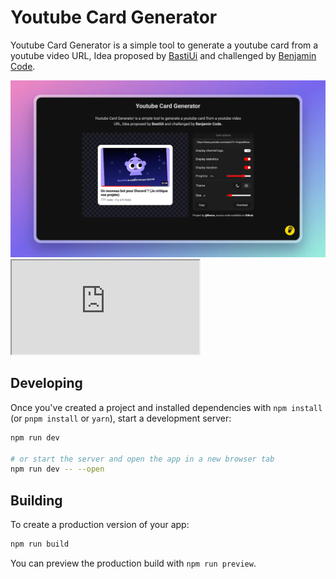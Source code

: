# Youtube Card Generator 

Youtube Card Generator is a simple tool to generate a youtube card from a youtube video URL, Idea proposed by [BastiUi](https://twitter.com/BastiUi/status/1780610137989804492) and challenged by [Benjamin Code](https://www.youtube.com/watch?v=f7_CHu0ADhM).

<img src="/static/banner.png" alt="Youtube Card Generator" />

<iframe src="https://www.youtube.com/watch?v=f7_CHu0ADhM"></iframe>

## Developing

Once you've created a project and installed dependencies with `npm install` (or `pnpm install` or `yarn`), start a development server:

```bash
npm run dev

# or start the server and open the app in a new browser tab
npm run dev -- --open
```

## Building

To create a production version of your app:

```bash
npm run build
```

You can preview the production build with `npm run preview`.
